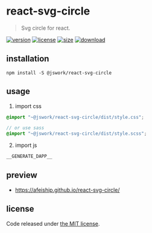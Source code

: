 # react-svg-circle
> Svg circle for react.

[![version][version-image]][version-url]
[![license][license-image]][license-url]
[![size][size-image]][size-url]
[![download][download-image]][download-url]

## installation
```shell
npm install -S @jswork/react-svg-circle
```

## usage
1. import css
  ```scss
  @import "~@jswork/react-svg-circle/dist/style.css";

  // or use sass
  @import "~@jswork/react-svg-circle/dist/style.scss";
  ```
2. import js
  ```js
__GENERATE_DAPP__
  ```

## preview
- https://afeiship.github.io/react-svg-circle/

## license
Code released under [the MIT license](https://github.com/afeiship/react-svg-circle/blob/master/LICENSE.txt).

[version-image]: https://img.shields.io/npm/v/@jswork/react-svg-circle
[version-url]: https://npmjs.org/package/@jswork/react-svg-circle

[license-image]: https://img.shields.io/npm/l/@jswork/react-svg-circle
[license-url]: https://github.com/afeiship/react-svg-circle/blob/master/LICENSE.txt

[size-image]: https://img.shields.io/bundlephobia/minzip/@jswork/react-svg-circle
[size-url]: https://github.com/afeiship/react-svg-circle/blob/master/dist/react-svg-circle.min.js

[download-image]: https://img.shields.io/npm/dm/@jswork/react-svg-circle
[download-url]: https://www.npmjs.com/package/@jswork/react-svg-circle
